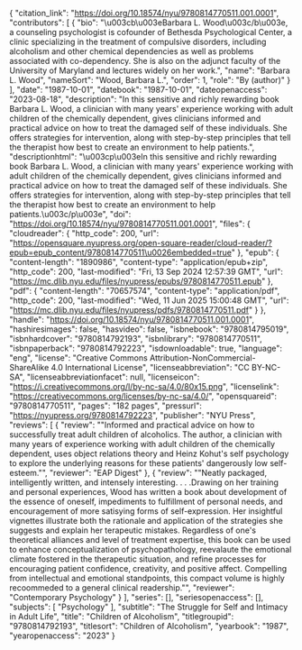 {
   "citation_link": "https://doi.org/10.18574/nyu/9780814770511.001.0001",
   "contributors": [
     {
       "bio": "\u003cb\u003eBarbara L. Wood\u003c/b\u003e, a counseling psychologist is cofounder of Bethesda Psychological Center, a clinic specializing in the treatment of compulsive disorders, including alcoholism and other chemical dependencies as well as problems associated with co-dependency. She is also on the adjunct faculty of the University of Maryland and lectures widely on her work.",
       "name": "Barbara L. Wood",
       "nameSort": "Wood, Barbara L.",
       "order": 1,
       "role": "By (author)"
     }
   ],
   "date": "1987-10-01",
   "datebook": "1987-10-01",
   "dateopenaccess": "2023-08-18",
   "description": "In this sensitive and richly rewarding book Barbara L. Wood, a clinician with many years' experience working with adult children of the chemically dependent, gives clinicians informed and practical advice on how to treat the damaged self of these individuals.  She offers strategies for intervention, along with step-by-step principles that tell the therapist how best to create an environment to help patients.",
   "descriptionhtml": "\u003cp\u003eIn this sensitive and richly rewarding book Barbara L. Wood, a clinician with many years' experience working with adult children of the chemically dependent, gives clinicians informed and practical advice on how to treat the damaged self of these individuals.  She offers strategies for intervention, along with step-by-step principles that tell the therapist how best to create an environment to help patients.\u003c/p\u003e",
   "doi": "https://doi.org/10.18574/nyu/9780814770511.001.0001",
   "files": {
     "cloudreader": {
       "http_code": 200,
       "url": "https://opensquare.nyupress.org/open-square-reader/cloud-reader/?epub=epub_content/9780814770511\u0026embedded=true"
     },
     "epub": {
       "content-length": "1890986",
       "content-type": "application/epub+zip",
       "http_code": 200,
       "last-modified": "Fri, 13 Sep 2024 12:57:39 GMT",
       "url": "https://mc.dlib.nyu.edu/files/nyupress/epubs/9780814770511.epub"
     },
     "pdf": {
       "content-length": "70657574",
       "content-type": "application/pdf",
       "http_code": 200,
       "last-modified": "Wed, 11 Jun 2025 15:00:48 GMT",
       "url": "https://mc.dlib.nyu.edu/files/nyupress/pdfs/9780814770511.pdf"
     }
   },
   "handle": "https://doi.org/10.18574/nyu/9780814770511.001.0001",
   "hashiresimages": false,
   "hasvideo": false,
   "isbnebook": "9780814795019",
   "isbnhardcover": "9780814792193",
   "isbnlibrary": "9780814770511",
   "isbnpaperback": "9780814792223",
   "isdownloadable": true,
   "language": "eng",
   "license": "Creative Commons Attribution-NonCommercial-ShareAlike 4.0 International License",
   "licenseabbreviation": "CC BY-NC-SA",
   "licenseabbreviationfacet": null,
   "licenseicon": "https://i.creativecommons.org/l/by-nc-sa/4.0/80x15.png",
   "licenselink": "https://creativecommons.org/licenses/by-nc-sa/4.0/",
   "opensquareid": "9780814770511",
   "pages": "182 pages",
   "pressurl": "https://nyupress.org/9780814792223",
   "publisher": "NYU Press",
   "reviews": [
     {
       "review": "\"Informed and practical advice on how to successfully treat adult children of alcoholics. The author, a clinician with many years of experience working with adult children of the chemically dependent, uses object relations theory and Heinz Kohut's self psychology to explore the underlying reasons for these patients' dangerously low self-esteem.\"",
       "reviewer": "EAP Digest"
     },
     {
       "review": "\"Neatly packaged, intelligently written, and intensely interesting. . . .Drawing on her training and personal experiences, Wood has written a book about development of the essence of oneself, impediments to fulfillment of personal needs, and encouragement of more satisying forms of self-expression. Her insightful vignettes illustrate both the rationale and application of the strategies she suggests and explain her terapeutic mistakes. Regardless of one's theoretical alliances and level of treatment expertise, this book can be used to enhance conceptualization of psychopathology, reevalaute the emotional climate fostered in the therapeutic situation, and refine processes for encouraging patient confidence, creativity, and positive affect. Compelling from intellectual and emotional standpoints, this compact volume is highly recoommeded to a general clinical readership.\"",
       "reviewer": "Contemporary Psychology"
     }
   ],
   "series": [],
   "seriesopenaccess": [],
   "subjects": [
     "Psychology"
   ],
   "subtitle": "The Struggle for Self and Intimacy in Adult Life",
   "title": "Children of Alcoholism",
   "titlegroupid": "9780814792193",
   "titlesort": "Children of Alcoholism",
   "yearbook": "1987",
   "yearopenaccess": "2023"
 }
